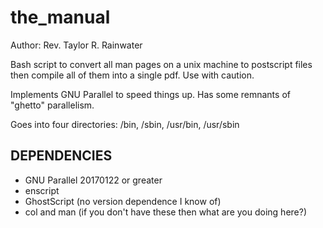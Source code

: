 # the_manual

Author: Rev. Taylor R. Rainwater

Bash script to convert all man pages on a unix machine to postscript files then compile all of them into a single pdf. Use with caution.

Implements GNU Parallel to speed things up.
Has some remnants of "ghetto" parallelism.

Goes into four directories: /bin, /sbin, /usr/bin, /usr/sbin

## DEPENDENCIES
- GNU Parallel 20170122 or greater
- enscript
- GhostScript (no version dependence I know of)
- col and man (if you don't have these then what are you doing here?)
